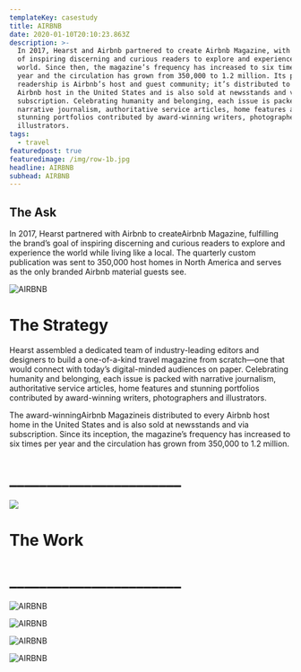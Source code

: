 ```yaml
---
templateKey: casestudy
title: AIRBNB
date: 2020-01-10T20:10:23.863Z
description: >-
  In 2017, Hearst and Airbnb partnered to create Airbnb Magazine, with the goal
  of inspiring discerning and curious readers to explore and experience the
  world. Since then, the magazine’s frequency has increased to six times per
  year and the circulation has grown from 350,000 to 1.2 million. Its primary
  readership is Airbnb’s host and guest community; it’s distributed to every
  Airbnb host in the United States and is also sold at newsstands and via
  subscription. Celebrating humanity and belonging, each issue is packed with
  narrative journalism, authoritative service articles, home features and
  stunning portfolios contributed by award-winning writers, photographers and
  illustrators.
tags:
  - travel
featuredpost: true
featuredimage: /img/row-1b.jpg
headline: AIRBNB
subhead: AIRBNB
---
```

## **The Ask**

In 2017, Hearst partnered with Airbnb to createAirbnb Magazine, fulfilling the brand’s goal of inspiring discerning and curious readers to explore and experience the world while living like a local. The quarterly custom publication was sent to 350,000 host homes in North America and serves as the only branded Airbnb material guests see.

![AIRBNB](/img/add-layer-1.jpg "1")

# **The Strategy**

Hearst assembled a dedicated team of industry-leading editors and designers to build a one-of-a-kind travel magazine from scratch—one that would connect with today’s digital-minded audiences on paper. Celebrating humanity and belonging, each issue is packed with narrative journalism, authoritative service articles, home features and stunning portfolios contributed by award-winning writers, photographers and illustrators.

The award-winningAirbnb Magazineis distributed to every Airbnb host home in the United States and is also sold at newsstands and via subscription. Since its inception, the magazine’s frequency has increased to six times per year and the circulation has grown from 350,000 to 1.2 million.

# **\_\_\_\_\_\_\_\_\_\_\_\_\_\_\_\_\_\_\_\_\_\__**

![](/img/row2b.jpg)

# **The Work**

# **\_\_\_\_\_\_\_\_\_\_\_\_\_\_\_\_\_\_\_\_\_\__**

![AIRBNB](/img/row3.jpg "2")

![AIRBNB](/img/row4.jpg "3")

![AIRBNB](/img/row5.jpg "4")

![AIRBNB](/img/row6.jpg "5")
